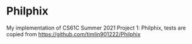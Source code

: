 # Philphix

My implementation of CS61C Summer 2021 Project 1: Philphix, tests are copied from https://github.com/timlin901222/Philphix
